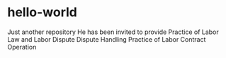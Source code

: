 # hello-world
Just another repository
He has been invited to provide Practice of Labor Law and Labor Dispute Dispute Handling
Practice of Labor Contract Operation
